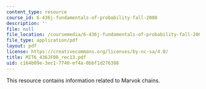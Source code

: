 ```yaml
---
content_type: resource
course_id: 6-436j-fundamentals-of-probability-fall-2008
description: ''
file: null
file_location: /coursemedia/6-436j-fundamentals-of-probability-fall-2008/c164b09e3ec17740ef4a0bbf1d276388_MIT6_436JF08_rec13.pdf
file_type: application/pdf
layout: pdf
license: https://creativecommons.org/licenses/by-nc-sa/4.0/
title: MIT6_436JF08_rec13.pdf
uid: c164b09e-3ec1-7740-ef4a-0bbf1d276388
---
```

This resource contains information related to Marvok chains.
